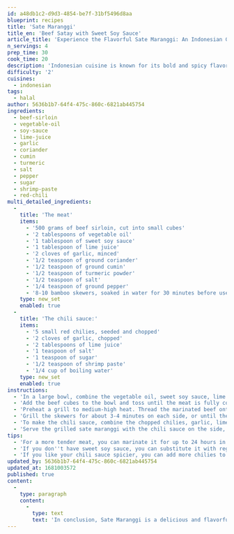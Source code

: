 ```yaml
---
id: a48db1c2-d9d3-4854-be7f-31bf5496d8aa
blueprint: recipes
title: 'Sate Maranggi'
title_en: 'Beef Satay with Sweet Soy Sauce'
article_title: 'Experience the Flavorful Sate Maranggi: An Indonesian Grilled Beef Skewer Recipe'
n_servings: 4
prep_time: 30
cook_time: 20
description: 'Indonesian cuisine is known for its bold and spicy flavors, and Sate Maranggi is no exception. This grilled beef skewer dish is a popular street food in West Java and is perfect for anyone looking to explore the rich flavors of Indonesian cuisine. Sate Maranggi is best served as a lunch or dinner meal and can serve four people.'
difficulty: '2'
cuisines:
  - indonesian
tags:
  - halal
author: 5636b1b7-64f4-475c-860c-6821ab445754
ingredients:
  - beef-sirloin
  - vegetable-oil
  - soy-sauce
  - lime-juice
  - garlic
  - coriander
  - cumin
  - turmeric
  - salt
  - pepper
  - sugar
  - shrimp-paste
  - red-chili
multi_detailed_ingredients:
  -
    title: 'The meat'
    items:
      - '500 grams of beef sirloin, cut into small cubes'
      - '2 tablespoons of vegetable oil'
      - '1 tablespoon of sweet soy sauce'
      - '1 tablespoon of lime juice'
      - '2 cloves of garlic, minced'
      - '1/2 teaspoon of ground coriander'
      - '1/2 teaspoon of ground cumin'
      - '1/2 teaspoon of turmeric powder'
      - '1/2 teaspoon of salt'
      - '1/4 teaspoon of ground pepper'
      - '8-10 bamboo skewers, soaked in water for 30 minutes before use'
    type: new_set
    enabled: true
  -
    title: 'The chili sauce:'
    items:
      - '5 small red chilies, seeded and chopped'
      - '2 cloves of garlic, chopped'
      - '2 tablespoons of lime juice'
      - '1 teaspoon of salt'
      - '1 teaspoon of sugar'
      - '1/2 teaspoon of shrimp paste'
      - '1/4 cup of boiling water'
    type: new_set
    enabled: true
instructions:
  - 'In a large bowl, combine the vegetable oil, sweet soy sauce, lime juice, garlic, coriander, cumin, turmeric, salt, and pepper. Mix well until it forms a smooth marinade.'
  - 'Add the beef cubes to the bowl and toss until the meat is fully coated with the marinade. Cover the bowl with plastic wrap and refrigerate for at least 30 minutes to let the flavors penetrate the meat.'
  - 'Preheat a grill to medium-high heat. Thread the marinated beef onto the bamboo skewers, about 4-5 pieces per skewer.'
  - 'Grill the skewers for about 3-4 minutes on each side, or until the meat is fully cooked and slightly charred. Be careful not to overcook the meat, or it will become tough and chewy.'
  - 'To make the chili sauce, combine the chopped chilies, garlic, lime juice, salt, sugar, and shrimp paste in a small bowl. Add the boiling water and mix well until everything is fully combined.'
  - 'Serve the grilled sate maranggi with the chili sauce on the side, along with steamed rice and sliced cucumber and tomato.'
tips:
  - 'For a more tender meat, you can marinate it for up to 24 hours in the refrigerator.'
  - 'If you don''t have sweet soy sauce, you can substitute it with regular soy sauce and add a tablespoon of honey or brown sugar to the marinade.'
  - 'If you like your chili sauce spicier, you can add more chilies to the recipe.'
updated_by: 5636b1b7-64f4-475c-860c-6821ab445754
updated_at: 1681003572
published: true
content:
  -
    type: paragraph
    content:
      -
        type: text
        text: 'In conclusion, Sate Maranggi is a delicious and flavorful dish that is perfect for anyone looking to experience the bold flavors of Indonesian cuisine. This recipe is easy to make and can be cooked on a grill or even on a stovetop grill pan. So, gather your ingredients, fire up the grill, and enjoy the taste of Indonesia with this tasty Sate Maranggi recipe.'
---
```

